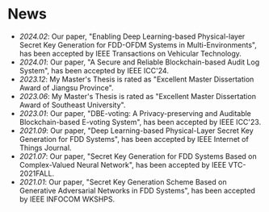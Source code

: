 # News
- *2024.02*: Our paper, "Enabling Deep Learning-based Physical-layer Secret Key Generation for FDD-OFDM Systems in Multi-Environments", has been accepted by IEEE Transactions on Vehicular Technology.
- *2024.01*: Our paper, "A Secure and Reliable Blockchain-based Audit Log System", has been accepted by IEEE ICC'24.
- *2023.12*: My Master's Thesis is rated as "Excellent Master Dissertation Award of Jiangsu Province".
- *2023.06*: My Master's Thesis is rated as "Excellent Master Dissertation Award of Southeast University".
- *2023.01*: Our paper, "DBE-voting: A Privacy-preserving and Auditable Blockchain-based E-voting System", has been accepted by IEEE ICC'23.
- *2021.09*: Our paper, "Deep Learning-based Physical-Layer Secret Key Generation for FDD Systems", has been accepted by IEEE Internet of Things Journal.
- *2021.07*: Our paper, "Secret Key Generation for FDD Systems Based on Complex-Valued Neural Network", has been accepted by IEEE VTC-2021FALL.
- *2021.01*: Our paper, "Secret Key Generation Scheme Based on Generative Adversarial Networks in FDD Systems", has been accepted by IEEE INFOCOM WKSHPS.
